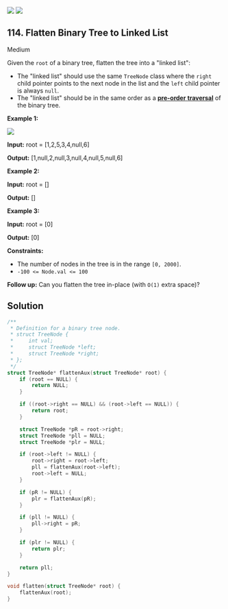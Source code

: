[![](https://img.shields.io/github/stars/javadev/LeetCode-in-All?label=Stars&style=flat-square)](https://github.com/javadev/LeetCode-in-All)
[![](https://img.shields.io/github/forks/javadev/LeetCode-in-All?label=Fork%20me%20on%20GitHub%20&style=flat-square)](https://github.com/javadev/LeetCode-in-All/fork)

## 114\. Flatten Binary Tree to Linked List

Medium

Given the `root` of a binary tree, flatten the tree into a "linked list":

*   The "linked list" should use the same `TreeNode` class where the `right` child pointer points to the next node in the list and the `left` child pointer is always `null`.
*   The "linked list" should be in the same order as a [**pre-order** **traversal**](https://en.wikipedia.org/wiki/Tree_traversal#Pre-order,_NLR) of the binary tree.

**Example 1:**

![](https://assets.leetcode.com/uploads/2021/01/14/flaten.jpg)

**Input:** root = [1,2,5,3,4,null,6]

**Output:** [1,null,2,null,3,null,4,null,5,null,6]

**Example 2:**

**Input:** root = []

**Output:** []

**Example 3:**

**Input:** root = [0]

**Output:** [0]

**Constraints:**

*   The number of nodes in the tree is in the range `[0, 2000]`.
*   `-100 <= Node.val <= 100`

**Follow up:** Can you flatten the tree in-place (with `O(1)` extra space)?

## Solution

```c
/**
 * Definition for a binary tree node.
 * struct TreeNode {
 *     int val;
 *     struct TreeNode *left;
 *     struct TreeNode *right;
 * };
 */
struct TreeNode* flattenAux(struct TreeNode* root) {
    if (root == NULL) {
        return NULL;
    }

    if ((root->right == NULL) && (root->left == NULL)) {
        return root;
    }

    struct TreeNode *pR = root->right;
    struct TreeNode *pll = NULL;
    struct TreeNode *plr = NULL;

    if (root->left != NULL) {
        root->right = root->left;
        pll = flattenAux(root->left);
        root->left = NULL;
    }

    if (pR != NULL) {
        plr = flattenAux(pR);
    }

    if (pll != NULL) {
        pll->right = pR;
    }

    if (plr != NULL) {
        return plr;
    }

    return pll;
}

void flatten(struct TreeNode* root) {
    flattenAux(root);
}
```